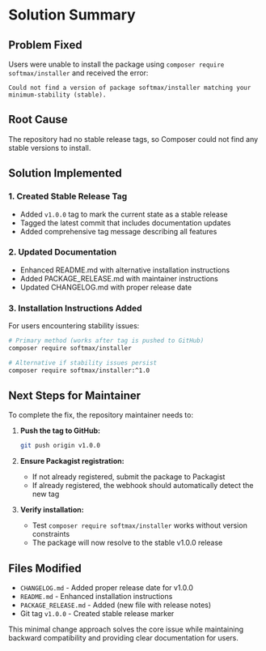 # Solution Summary

## Problem Fixed
Users were unable to install the package using `composer require softmax/installer` and received the error:
```
Could not find a version of package softmax/installer matching your minimum-stability (stable).
```

## Root Cause
The repository had no stable release tags, so Composer could not find any stable versions to install.

## Solution Implemented

### 1. Created Stable Release Tag
- Added `v1.0.0` tag to mark the current state as a stable release
- Tagged the latest commit that includes documentation updates
- Added comprehensive tag message describing all features

### 2. Updated Documentation
- Enhanced README.md with alternative installation instructions
- Added PACKAGE_RELEASE.md with maintainer instructions
- Updated CHANGELOG.md with proper release date

### 3. Installation Instructions Added
For users encountering stability issues:
```bash
# Primary method (works after tag is pushed to GitHub)
composer require softmax/installer

# Alternative if stability issues persist
composer require softmax/installer:^1.0
```

## Next Steps for Maintainer
To complete the fix, the repository maintainer needs to:

1. **Push the tag to GitHub:**
   ```bash
   git push origin v1.0.0
   ```

2. **Ensure Packagist registration:**
   - If not already registered, submit the package to Packagist
   - If already registered, the webhook should automatically detect the new tag

3. **Verify installation:**
   - Test `composer require softmax/installer` works without version constraints
   - The package will now resolve to the stable v1.0.0 release

## Files Modified
- `CHANGELOG.md` - Added proper release date for v1.0.0
- `README.md` - Enhanced installation instructions
- `PACKAGE_RELEASE.md` - Added (new file with release notes)
- Git tag `v1.0.0` - Created stable release marker

This minimal change approach solves the core issue while maintaining backward compatibility and providing clear documentation for users.